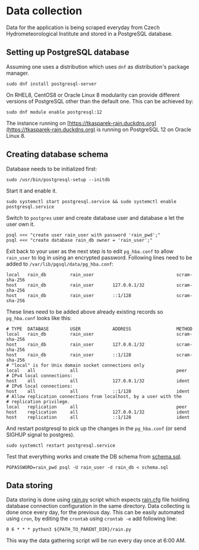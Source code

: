 # Data collection

Data for the application is being scraped everyday from Czech Hydrometeorological Institute and stored in a PostgreSQL database.

## Setting up PostgreSQL database

Assuming one uses a distribution which uses `dnf` as distribution's package manager.

```
sudo dnf install postgresql-server
```

On RHEL8, CentOS8 or Oracle Linux 8 modularity can provide different versions of PostgreSQL other than the default one. This can be achieved by:

```
sudo dnf module enable postgresql:12
```

The instance running on [https://tkasparek-rain.duckdns.org](https://tkasparek-rain.duckdns.org) is running on PostgreSQL 12 on Oracle Linux 8.

## Creating database schema

Database needs to be initialized first:

```
sudo /usr/bin/postgresql-setup --initdb
```

Start it and enable it.

```
sudo systemctl start postgresql.service && sudo systemctl enable postgresql.service
```

Switch to `postgres` user and create database user and database a let the user own it.

```
psql <<< "create user rain_user with password 'rain_pwd';"
psql <<< "create database rain_db owner = 'rain_user';"
```

Exit back to your user as the next step is to edit `pg_hba.conf` to allow `rain_user` to log in using an encrypted password.
Following lines need to be added to `/var/lib/pgsql/data/pg_hba.conf`:

```
local   rain_db         rain_user                               scram-sha-256
host    rain_db         rain_user       127.0.0.1/32            scram-sha-256
host    rain_db         rain_user       ::1/128                 scram-sha-256
```

These lines need to be added above already existing records so `pg_hba.conf` looks like this:

```
# TYPE  DATABASE        USER            ADDRESS                 METHOD
local   rain_db         rain_user                               scram-sha-256
host    rain_db         rain_user       127.0.0.1/32            scram-sha-256
host    rain_db         rain_user       ::1/128                 scram-sha-256
# "local" is for Unix domain socket connections only
local   all             all                                     peer
# IPv4 local connections:
host    all             all             127.0.0.1/32            ident
# IPv6 local connections:
host    all             all             ::1/128                 ident
# Allow replication connections from localhost, by a user with the
# replication privilege.
local   replication     all                                     peer
host    replication     all             127.0.0.1/32            ident
host    replication     all             ::1/128                 ident
```

And restart postgresql to pick up the changes in the `pg_hba.conf` (or send SIGHUP signal to postgres).

```
sudo systemctl restart postgresql.service
```

Test that everything works and create the DB schema from [schema.sql](schema.sql).

```
PGPASSWORD=rain_pwd psql -U rain_user -d rain_db < schema.sql
```

## Data storing

Data storing is done using [rain.py](rain.py) script which expects [rain.cfg](rain.cfg) file holding database connection configuration in the same directory.
Data collecting is done once every day, for the previous day. This can be easily automated using `cron`, by editing the `crontab` using `crontab -e` add following line:

```
0 6 * * * python3 ${PATH_TO_PARENT_DIR}/rain.py
```

This way the data gathering script will be run every day once at 6:00 AM.
